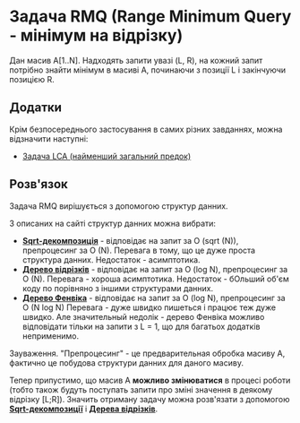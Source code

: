 # Задача RMQ (Range Minimum Query - мінімум на відрізку)

Дан масив A[1..N]. Надходять запити увазі (L, R), на кожний запит потрібно знайти мінімум в масиві A, починаючи з позиції L і закінчуючи позицією R.

## Додатки

Крім безпосереднього застосування в самих різних завданнях, можна відзначити наступні:

* [Задача LCA (найменший загальний предок)](lca)

## Розв'язок

Задача RMQ вирішується з допомогою структур данних.

З описаних на сайті структур данних можна вибрати:

* [**Sqrt-декомпозиція**](sqrt_decomposition) - відповідає на запит за O (sqrt (N)), препроцесинг за O (N).
Перевага в тому, що це дуже проста структура данних. Недостаток - асимптотика.
* [**Дерево відрізків**](segment_tree) - відповідає на запит за O (log N), препроцесинг за O (N).
Перевага - хороша асимптотика. Недостаток - бОльший об'єм коду по порівняно з іншими структурами данних.
* [**Дерево Фенвіка**](fenwick_tree) - відповідає на запит за O (log N), препроцесинг за O (N log N)
Перевага - дуже швидко пишеться і працює теж дуже швидко. Але значительный недолік - дерево Фенвіка можливо відповідати тільки на запити з L = 1, що для багатьох додатків неприменимо.

Зауваження. "Препроцесинг" - це предварительная обробка масиву A, фактично це побудова структури данних для даного масиву.

Тепер припустимо, що масив A **можливо змінюватися** в процесі роботи (тобто також будуть поступать запити про зміні значення в деякому відрізку [L;R]). Значить отриману задачу можна розв'язати з допомогою [**Sqrt-декомпозиції**](sqrt_decomposition) і [**Дерева відрізків**](segment_tree).
